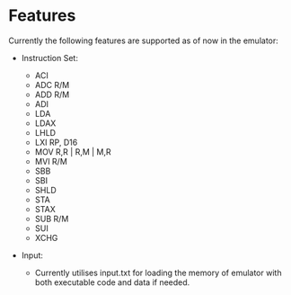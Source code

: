 # Features
Currently the following features are supported as of now in the emulator:
* Instruction Set: 
    * ACI
    * ADC R/M
    * ADD R/M
    * ADI
    * LDA
    * LDAX
    * LHLD
    * LXI RP, D16
    * MOV R,R | R,M | M,R
    * MVI R/M
    * SBB
    * SBI
    * SHLD
    * STA
    * STAX
    * SUB R/M
    * SUI
    * XCHG
  
* Input:
  * Currently utilises input.txt for loading the memory of emulator with both executable code and data if needed. 

